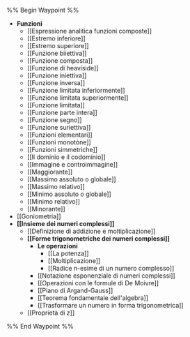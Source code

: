 %% Begin Waypoint %%
- **Funzioni**
	- [[Espressione analitica funzioni composte]]
	- [[Estremo inferiore]]
	- [[Estremo superiore]]
	- [[Funzione biiettiva]]
	- [[Funzione composta]]
	- [[Funzione di heaviside]]
	- [[Funzione iniettiva]]
	- [[Funzione inversa]]
	- [[Funzione limitata inferiormente]]
	- [[Funzione limitata superiormente]]
	- [[Funzione limitata]]
	- [[Funzione parte intera]]
	- [[Funzione segno]]
	- [[Funzione suriettiva]]
	- [[Funzioni elementari]]
	- [[Funzioni monotòne]]
	- [[Funzioni simmetriche]]
	- [[Il dominio e il codominio]]
	- [[Immagine e controimmagine]]
	- [[Maggiorante]]
	- [[Massimo assoluto o globale]]
	- [[Massimo relativo]]
	- [[Minimo assoluto o globale]]
	- [[Minimo relativo]]
	- [[Minorante]]
- [[Goniometria]]
- **[[Insieme dei numeri complessi]]**
	- [[Definizione di addizione e moltiplicazione]]
	- **[[Forme trigonometriche dei numeri complessi]]**
		- **Le operazioni**
			- [[La potenza]]
			- [[Moltiplicazione]]
			- [[Radice n-esime di un numero complesso]]
		- [[Notazione esponenziale di numeri complessi]]
		- [[Operazioni con le formule di De Moivre]]
		- [[Piano di Argand-Gauss]]
		- [[Teorema fondamentale dell'algebra]]
		- [[Trasformare un numero in forma trigonometrica]]
	- [[Proprietà di $z$]]

%% End Waypoint %%